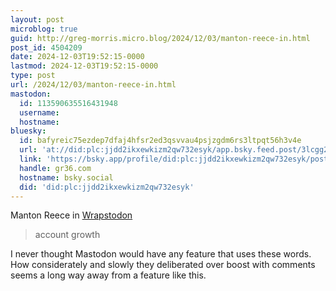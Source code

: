 ```yaml
---
layout: post
microblog: true
guid: http://greg-morris.micro.blog/2024/12/03/manton-reece-in.html
post_id: 4504209
date: 2024-12-03T19:52:15-0000
lastmod: 2024-12-03T19:52:15-0000
type: post
url: /2024/12/03/manton-reece-in.html
mastodon:
  id: 113590635516431948
  username: 
  hostname: 
bluesky:
  id: bafyreic75ezdep7dfaj4hfsr2ed3qsvvau4psjzgdm6rs3ltpqt56h3v4e
  url: 'at://did:plc:jjdd2ikxewkizm2qw732esyk/app.bsky.feed.post/3lcgg2ncytd26'
  link: 'https://bsky.app/profile/did:plc:jjdd2ikxewkizm2qw732esyk/post/3lcgg2ncytd26'
  handle: gr36.com
  hostname: bsky.social
  did: 'did:plc:jjdd2ikxewkizm2qw732esyk'
---
```

Manton Reece in [Wrapstodon](https://www.manton.org/2024/12/03/wrapstodon.html)
> account growth



I never thought Mastodon would have any feature that uses these words. How considerately and slowly they deliberated over boost with comments seems a long way away from a feature like this. 
